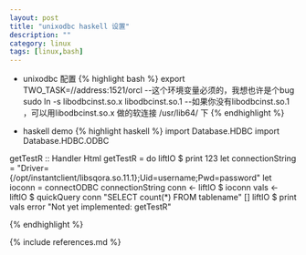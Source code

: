 ```yaml
---
layout: post
title: "unixodbc haskell 设置"
description: ""
category: linux 
tags: [linux,bash]
---
```


* unixodbc 配置
{% highlight bash %}
export TWO_TASK=//address:1521/orcl  --这个环境变量必须的，我想也许是个bug
sudo ln -s libodbcinst.so.x  libodbcinst.so.1  --如果你没有libodbcinst.so.1 ，可以用libodbcinst.so.x 做的软连接 /usr/lib64/ 下
{% endhighlight %}

* haskell demo
{% highlight haskell %}
import Database.HDBC
import Database.HDBC.ODBC

getTestR :: Handler Html
getTestR = do
    liftIO $ print 123
    let connectionString = "Driver={/opt/instantclient/libsqora.so.11.1};Uid=username;Pwd=password"
    let ioconn = connectODBC connectionString
    conn <- liftIO $ ioconn
    vals <- liftIO $ quickQuery conn "SELECT count(*) FROM tablename" []
    liftIO $ print vals
    error "Not yet implemented: getTestR"

{% endhighlight %}


{% include references.md %}

